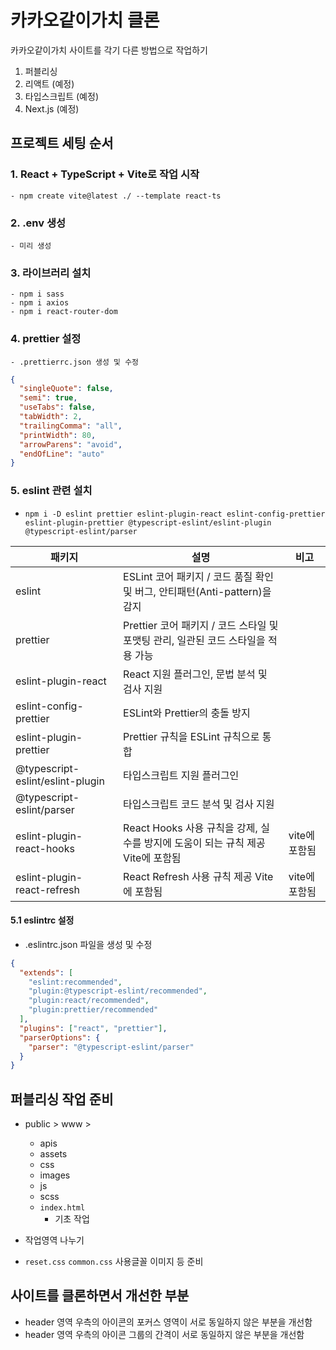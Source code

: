 # 카카오같이가치 클론

카카오같이가치 사이트를 각기 다른 방법으로 작업하기

1. 퍼블리싱
2. 리액트 (예정)
3. 타입스크립트 (예정)
4. Next.js (예정)

## 프로젝트 세팅 순서

### 1. React + TypeScript + Vite로 작업 시작

    - npm create vite@latest ./ --template react-ts

### 2. .env 생성

    - 미리 생성

### 3. 라이브러리 설치

    - npm i sass
    - npm i axios
    - npm i react-router-dom

### 4. prettier 설정

    - .prettierrc.json 생성 및 수정

```json
{
  "singleQuote": false,
  "semi": true,
  "useTabs": false,
  "tabWidth": 2,
  "trailingComma": "all",
  "printWidth": 80,
  "arrowParens": "avoid",
  "endOfLine": "auto"
}
```

### 5. eslint 관련 설치

- `npm i -D eslint prettier eslint-plugin-react eslint-config-prettier eslint-plugin-prettier @typescript-eslint/eslint-plugin @typescript-eslint/parser`

| 패키지                           | 설명                                                                              | 비고          |
| -------------------------------- | --------------------------------------------------------------------------------- | ------------- |
| eslint                           | ESLint 코어 패키지 / 코드 품질 확인 및 버그, 안티패턴(Anti-pattern)을 감지        |
| prettier                         | Prettier 코어 패키지 / 코드 스타일 및 포맷팅 관리, 일관된 코드 스타일을 적용 가능 |
| eslint-plugin-react              | React 지원 플러그인, 문법 분석 및 검사 지원                                       |
| eslint-config-prettier           | ESLint와 Prettier의 충돌 방지                                                     |
| eslint-plugin-prettier           | Prettier 규칙을 ESLint 규칙으로 통합                                              |
| @typescript-eslint/eslint-plugin | 타입스크립트 지원 플러그인                                                        |
| @typescript-eslint/parser        | 타입스크립트 코드 분석 및 검사 지원                                               |
| eslint-plugin-react-hooks        | React Hooks 사용 규칙을 강제, 실수를 방지에 도움이 되는 규칙 제공 Vite에 포함됨   | vite에 포함됨 |
| eslint-plugin-react-refresh      | React Refresh 사용 규칙 제공 Vite에 포함됨                                        | vite에 포함됨 |

#### 5.1 eslintrc 설정

- .eslintrc.json 파일을 생성 및 수정

```json
{
  "extends": [
    "eslint:recommended",
    "plugin:@typescript-eslint/recommended",
    "plugin:react/recommended",
    "plugin:prettier/recommended"
  ],
  "plugins": ["react", "prettier"],
  "parserOptions": {
    "parser": "@typescript-eslint/parser"
  }
}
```

## 퍼블리싱 작업 준비

- public > www >

  - apis
  - assets
  - css
  - images
  - js
  - scss
  - `index.html`
    - 기초 작업

- 작업영역 나누기
- `reset.css` `common.css` 사용글꼴 이미지 등 준비

## 사이트를 클론하면서 개선한 부분

- header 영역 우측의 아이콘의 포커스 영역이 서로 동일하지 않은 부분을 개선함
- header 영역 우측의 아이콘 그룹의 간격이 서로 동일하지 않은 부분을 개선함
